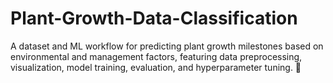 # Plant-Growth-Data-Classification
A dataset and ML workflow for predicting plant growth milestones based on environmental and management factors, featuring data preprocessing, visualization, model training, evaluation, and hyperparameter tuning. 🌱
